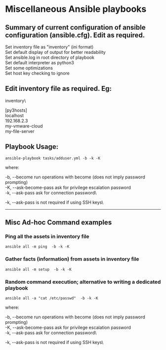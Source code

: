 # Miscellaneous Ansible playbooks

## Summary of current configuration of ansible configuration (ansible.cfg). Edit as required.
Set inventory file as "inventory" (ini format)\
Set default display of output for better readability\
Set ansible.log in root directory of playbook\
Set default interpreter as python3\
Set some optimizations\
Set host key checking to ignore


## Edit inventory file as required.  Eg:

inventory\

[py3hosts]\
localhost\
192.168.2.3\
my-vmware-cloud\
my-file-server


## Playbook Usage:

````ansible-playbook tasks/adduser.yml -b -k -K````

where:

-b, --become             run operations with become (does not imply password prompting)\
-K, --ask-become-pass    ask for privilege escalation password\
-k, --ask-pass           ask for connection password\

-k, --ask-pass is not required if using SSH keys\


******************************************************************************


## Misc Ad-hoc Command examples

### Ping all the assets in inventory file
````ansible all -m ping  -b -k -K````

### Gather facts (information) from assets in inventory file
````ansible all -m setup  -b -k -K````

### Random command execution; alternative to writing a dedicated playbook
````ansible all -a "cat /etc/passwd"  -b -k -K````


where:

-b, --become             run operations with become (does not imply password prompting)\
-K, --ask-become-pass    ask for privilege escalation password\
-k, --ask-pass           ask for connection password\

-k, --ask-pass is not required if using SSH keys\

